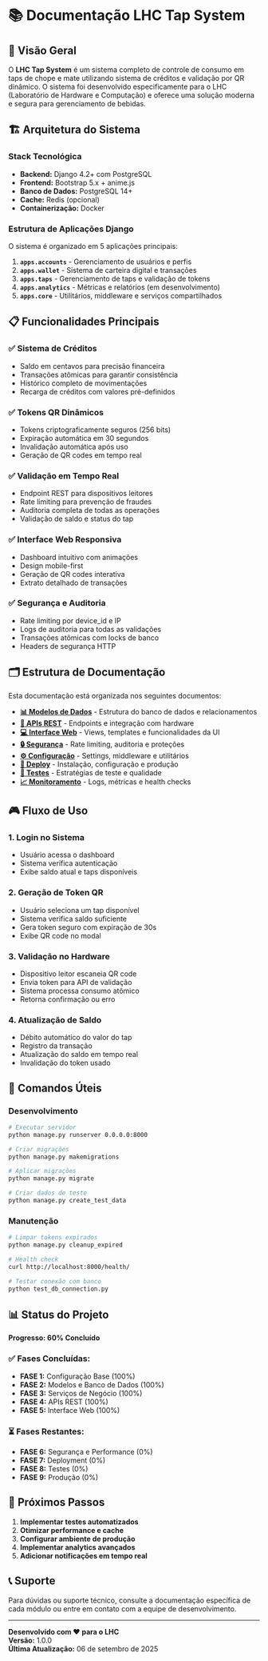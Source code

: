 # 📚 Documentação LHC Tap System

## 🎯 Visão Geral

O **LHC Tap System** é um sistema completo de controle de consumo em taps de chope e mate utilizando sistema de créditos e validação por QR dinâmico. O sistema foi desenvolvido especificamente para o LHC (Laboratório de Hardware e Computação) e oferece uma solução moderna e segura para gerenciamento de bebidas.

## 🏗️ Arquitetura do Sistema

### Stack Tecnológica
- **Backend:** Django 4.2+ com PostgreSQL
- **Frontend:** Bootstrap 5.x + anime.js
- **Banco de Dados:** PostgreSQL 14+
- **Cache:** Redis (opcional)
- **Containerização:** Docker

### Estrutura de Aplicações Django

O sistema é organizado em 5 aplicações principais:

1. **`apps.accounts`** - Gerenciamento de usuários e perfis
2. **`apps.wallet`** - Sistema de carteira digital e transações
3. **`apps.taps`** - Gerenciamento de taps e validação de tokens
4. **`apps.analytics`** - Métricas e relatórios (em desenvolvimento)
5. **`apps.core`** - Utilitários, middleware e serviços compartilhados

## 📋 Funcionalidades Principais

### ✅ Sistema de Créditos
- Saldo em centavos para precisão financeira
- Transações atômicas para garantir consistência
- Histórico completo de movimentações
- Recarga de créditos com valores pré-definidos

### ✅ Tokens QR Dinâmicos
- Tokens criptograficamente seguros (256 bits)
- Expiração automática em 30 segundos
- Invalidação automática após uso
- Geração de QR codes em tempo real

### ✅ Validação em Tempo Real
- Endpoint REST para dispositivos leitores
- Rate limiting para prevenção de fraudes
- Auditoria completa de todas as operações
- Validação de saldo e status do tap

### ✅ Interface Web Responsiva
- Dashboard intuitivo com animações
- Design mobile-first
- Geração de QR codes interativa
- Extrato detalhado de transações

### ✅ Segurança e Auditoria
- Rate limiting por device_id e IP
- Logs de auditoria para todas as validações
- Transações atômicas com locks de banco
- Headers de segurança HTTP

## 🗂️ Estrutura de Documentação

Esta documentação está organizada nos seguintes documentos:

- **[📊 Modelos de Dados](modelos-dados.md)** - Estrutura do banco de dados e relacionamentos
- **[🔧 APIs REST](apis-rest.md)** - Endpoints e integração com hardware
- **[💻 Interface Web](interface-web.md)** - Views, templates e funcionalidades da UI
- **[🔒 Segurança](seguranca.md)** - Rate limiting, auditoria e proteções
- **[⚙️ Configuração](configuracao.md)** - Settings, middleware e utilitários
- **[🚀 Deploy](deploy.md)** - Instalação, configuração e produção
- **[🧪 Testes](testes.md)** - Estratégias de teste e qualidade
- **[📈 Monitoramento](monitoramento.md)** - Logs, métricas e health checks

## 🎮 Fluxo de Uso

### 1. **Login no Sistema**
- Usuário acessa o dashboard
- Sistema verifica autenticação
- Exibe saldo atual e taps disponíveis

### 2. **Geração de Token QR**
- Usuário seleciona um tap disponível
- Sistema verifica saldo suficiente
- Gera token seguro com expiração de 30s
- Exibe QR code no modal

### 3. **Validação no Hardware**
- Dispositivo leitor escaneia QR code
- Envia token para API de validação
- Sistema processa consumo atômico
- Retorna confirmação ou erro

### 4. **Atualização de Saldo**
- Débito automático do valor do tap
- Registro da transação
- Atualização do saldo em tempo real
- Invalidação do token usado

## 🔧 Comandos Úteis

### Desenvolvimento
```bash
# Executar servidor
python manage.py runserver 0.0.0.0:8000

# Criar migrações
python manage.py makemigrations

# Aplicar migrações
python manage.py migrate

# Criar dados de teste
python manage.py create_test_data
```

### Manutenção
```bash
# Limpar tokens expirados
python manage.py cleanup_expired

# Health check
curl http://localhost:8000/health/

# Testar conexão com banco
python test_db_connection.py
```

## 📊 Status do Projeto

**Progresso: 60% Concluído**

### ✅ Fases Concluídas:
- **FASE 1:** Configuração Base (100%)
- **FASE 2:** Modelos e Banco de Dados (100%)
- **FASE 3:** Serviços de Negócio (100%)
- **FASE 4:** APIs REST (100%)
- **FASE 5:** Interface Web (100%)

### ⏳ Fases Restantes:
- **FASE 6:** Segurança e Performance (0%)
- **FASE 7:** Deployment (0%)
- **FASE 8:** Testes (0%)
- **FASE 9:** Produção (0%)

## 🎯 Próximos Passos

1. **Implementar testes automatizados**
2. **Otimizar performance e cache**
3. **Configurar ambiente de produção**
4. **Implementar analytics avançados**
5. **Adicionar notificações em tempo real**

## 📞 Suporte

Para dúvidas ou suporte técnico, consulte a documentação específica de cada módulo ou entre em contato com a equipe de desenvolvimento.

---

**Desenvolvido com ❤️ para o LHC**  
**Versão:** 1.0.0  
**Última Atualização:** 06 de setembro de 2025
